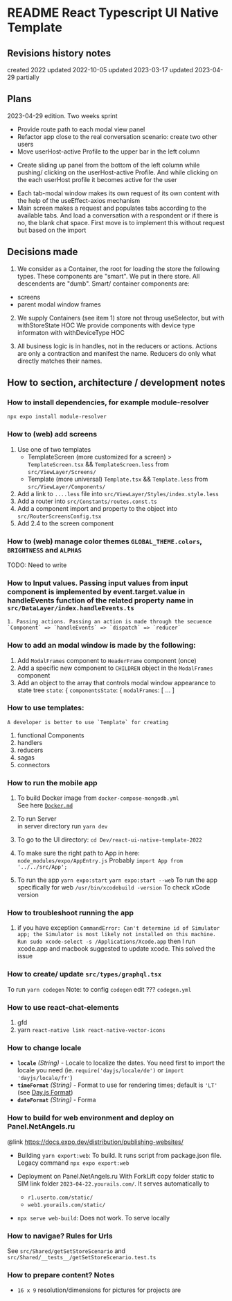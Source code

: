 # README React Typescript UI Native Template

## Revisions history notes

created 2022
updated 2022-10-05
updated 2023-03-17
updated 2023-04-29 partially

## Plans

2023-04-29 edition. Two weeks sprint

- Provide route path to each modal view panel
- Refactor app close to the real conversation scenario: create two other users
- Move userHost-active Profile to the upper bar in the left column

* Create sliding up panel from the bottom of the left column while pushing/ clicking on the userHost-active Profile. And while clicking on the each userHost profile it becomes active for the user

- Each tab-modal window makes its own request of its own content with the help of the useEffect-axios mechanism
- Main screen makes a request and populates tabs according to the available tabs. And load a conversation with a respondent or if there is no, the blank chat space. First move is to implement this without request but based on the import

## Decisions made

1. We consider as a Container, the root for loading the store the following types. These components are "smart". We put in there store. All descendents are "dumb". Smart/ container components are:

- screens
- parent modal window frames

2. We supply Containers (see item 1) store not throug useSelector, but with withStoreState HOC
   We provide components with device type informaton with withDeviceType HOC

3. All business logic is in handles, not in the reducers or actions. Actions are only a contraction and manifest the name. Reducers do only what directly matches their names.

## How to section, architecture / development notes

### How to install dependencies, for example module-resolver

`npx expo install module-resolver`

### How to (web) add screens

1.  Use one of two templates
    - TemplateScreen (more customized for a screen) > `TemplateScreen.tsx` && `TemplateScreen.less` from `src/ViewLayer/Screens/`
    - Template (more universal) `Template.tsx` && `Template.less` from `src/ViewLayer/Components/`
2.  Add a link to `....less` file into `src/ViewLayer/Styles/index.style.less`
3.  Add a router into `src/Constants/routes.const.ts`
4.  Add a component import and property to the object into `src/RouterScreensConfig.tsx`
5.  Add 2.4 to the screen component

### How to (web) manage color themes `GLOBAL_THEME.colors`, `BRIGHTNESS` and `ALPHAS`

TODO: Need to write

### How to Input values. Passing input values from input component is implemented by event.target.value in handleEvents function of the related property name in `src/DataLayer/index.handleEvents.ts`

    1. Passing actions. Passing an action is made through the secuence `Component` => `handleEvents` => `dispatch` => `reducer`

### How to add an modal window is made by the following:

1.  Add `ModalFrames` component to `HeaderFrame` component (once)
2.  Add a specific new component to `CHILDREN` object in the `ModalFrames` component
3.  Add an object to the array that controls modal window appearance to state tree `state`: { `componentsState`: {
    `modalFrames`: [ ... ]

### How to use templates:

    A developer is better to use `Template` for creating

1.  functional Components
2.  handlers
3.  reducers
4.  sagas
5.  connectors

### How to run the mobile app

1.  To build Docker image from `docker-compose-mongodb.yml`\
    See here [`Docker.md`](https://github.com/ybeaz/manuals/blob/main/Docker.md)

2.  To run Server\
    in server directory run `yarn dev`

3.  To go to the UI directory: `cd Dev/react-ui-native-template-2022`

4.  To make sure the right path to App in here: `node_modules/expo/AppEntry.js`
    Probably `import App from '../../src/App';`

5.  To run the app
    `yarn expo:start`
    `yarn expo:start --web` To run the app specifically for web
    `/usr/bin/xcodebuild -version` To check xCode version

### How to troubleshoot running the app

1. if you have exception `CommandError: Can't determine id of Simulator app; the Simulator is most likely not installed on this machine. Run sudo xcode-select -s /Applications/Xcode.app` then I run xcode.app and macbook suggested to update xcode. This solved the issue

### How to create/ update `src/types/graphql.tsx`

To run `yarn codegen`
Note: to config `codegen` edit ??? `codegen.yml`

### How to use react-chat-elements

1. gfd
2. yarn `react-native link react-native-vector-icons`

### How to change locale

- **`locale`** _(String)_ - Locale to localize the dates. You need first to import the locale you need (ie. `require('dayjs/locale/de')` or `import 'dayjs/locale/fr'`)
- **`timeFormat`** _(String)_ - Format to use for rendering times; default is `'LT'` (see [Day.js Format](https://day.js.org/docs/en/display/format))
- **`dateFormat`** _(String)_ - Forma

### How to build for web environment and deploy on Panel.NetAngels.ru

@link https://docs.expo.dev/distribution/publishing-websites/

- Building
  `yarn export:web`: To build. It runs script from package.json file. Legacy command `npx expo export:web`
- Deployment on Panel.NetAngels.ru
  With ForkLift copy folder static to SIM link folder `2023-04-22.yourails.com/`. It serves automatically to

  - `r1.userto.com/static/`
  - `web1.yourails.com/static/`

- `npx serve web-build`: Does not work. To serve locally

### How to navigae? Rules for Urls

See `src/Shared/getSetStoreScenario` and `src/Shared/__tests__/getSetStoreScenario.test.ts`

### How to prepare content? Notes

- `16 x 9` resolution/dimensions for pictures for projects are
